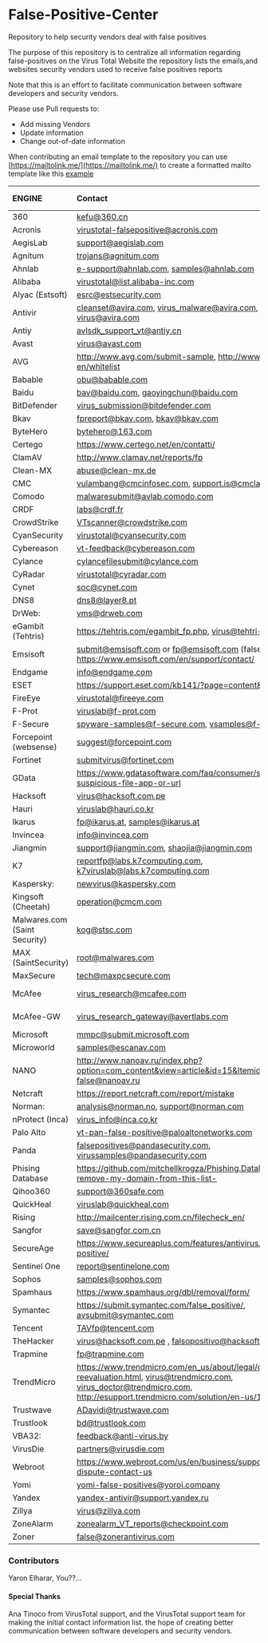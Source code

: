 # False-Positive-Center
Repository to help security vendors deal with false positives

The purpose of this repository is to centralize all information regarding false-positives on the Virus Total Website
the repository lists the emails,and websites security vendors used to receive false positives reports

Note that this is an effort to facilitate communication between software developers and security vendors. 

Please use Pull requests to: 

- Add missing Vendors
- Update information
- Change out-of-date information

When contributing an email template to the repository you can use [https://mailtolink.me/](https://mailtolink.me/) to create a formatted mailto template
like this [example](mailto:virus_research@avertlabs.com?subject=FALSE%3A%20file%20detected%20by%20McAfee.&body=Hi%2C%0D%0A%0D%0AMy%20Program%20Is%20Falsely%20Detected%20With%20XXXXXXXXX%20in%20Virus%20Total%2C%20Please%20double%20check.%0D%0AProduct%3A%20McAfee%20At%20Virus%20Total%0D%0AEngine%3A%20unknown%0D%0A%0D%0AVirus%20totaled%20linked%3A%0D%0AXXXXXXXXXX%0D%0A%0D%0ABest%20Regards%0D%0A%0D%0A%5Bfalse-positive%20center%20github%5D)



| ENGINE | Contact | Email Template |
|:--- | :--- | :--- |
| 360 | kefu@360.cn | |
| Acronis | virustotal-falsepositive@acronis.com | |
| AegisLab | support@aegislab.com | |
| Agnitum | trojans@agnitum.com | |
| Ahnlab | e-support@ahnlab.com, samples@ahnlab.com | |
| Alibaba | virustotal@list.alibaba-inc.com | |
| Alyac (Estsoft) | esrc@estsecurity.com | |
| Antivir | cleanset@avira.com, virus_malware@avira.com, virus@avira.com | |
| Antiy | avlsdk_support_vt@antiy.cn | |
| Avast | virus@avast.com | |
| AVG | http://www.avg.com/submit-sample, http://www.avg.com/us-en/whitelist | |
| Babable | obu@babable.com | |
| Baidu | bav@baidu.com, gaoyingchun@baidu.com | |
| BitDefender | virus_submission@bitdefender.com | |
| Bkav | fpreport@bkav.com, bkav@bkav.com | |
| ByteHero | bytehero@163.com | |
| Certego | https://www.certego.net/en/contatti/ | |
| ClamAV | http://www.clamav.net/reports/fp | |
| Clean-MX | abuse@clean-mx.de | |
| CMC | vulambang@cmcinfosec.com, support.is@cmclab.net | |
| Comodo | malwaresubmit@avlab.comodo.com | |
| CRDF | labs@crdf.fr | |
| CrowdStrike | VTscanner@crowdstrike.com | |
| CyanSecurity | virustotal@cyansecurity.com | |
| Cybereason | vt-feedback@cybereason.com | |
| Cylance | cylancefilesubmit@cylance.com | |
| CyRadar | virustotal@cyradar.com | |
| Cynet |	soc@cynet.com | |
| DNS8 | dns8@layer8.pt | |
| DrWeb: | vms@drweb.com | |
| eGambit (Tehtris) | https://tehtris.com/egambit_fp.php, virus@tehtri-security.com  |
| Emsisoft | submit@emsisoft.com or fp@emsisoft.com (false positives), https://www.emsisoft.com/en/support/contact/ | |
| Endgame | info@endgame.com | |
| ESET | https://support.eset.com/kb141/?page=content&id=SOLN141 | |
| FireEye | virustotal@fireeye.com | |
| F-Prot | viruslab@f-prot.com | |
| F-Secure | spyware-samples@f-secure.com, vsamples@f-secure.com | |
| Forcepoint (websense) | suggest@forcepoint.com | |
| Fortinet | submitvirus@fortinet.com | |
| GData | https://www.gdatasoftware.com/faq/consumer/submit-a-suspicious-file-app-or-url | |
| Hacksoft | virus@hacksoft.com.pe | |
| Hauri | viruslab@hauri.co.kr | |
| Ikarus | fp@ikarus.at, samples@ikarus.at | |
| Invincea | info@invincea.com | |
| Jiangmin | support@jiangmin.com, shaojia@jiangmin.com | |
| K7 | reportfp@labs.k7computing.com, k7viruslab@labs.k7computing.com | |
| Kaspersky: | newvirus@kaspersky.com | |
| Kingsoft (Cheetah) | operation@cmcm.com | |
| Malwares.com (Saint Security) | kog@stsc.com | |
| MAX (SaintSecurity) | root@malwares.com | |
| MaxSecure | tech@maxpcsecure.com | |
| McAfee | virus_research@mcafee.com | [Send Report](vendors/McAfee.md) |
| McAfee-GW | virus_research_gateway@avertlabs.com | [Send Report](vendors/McAfee.md) |
| Microsoft | mmpc@submit.microsoft.com | |
| Microworld | samples@escanav.com | |
| NANO | http://www.nanoav.ru/index.php?option=com_content&view=article&id=15&Itemid=83&lang=en, false@nanoav.ru |  |
| Netcraft | https://report.netcraft.com/report/mistake | |
| Norman: | analysis@norman.no, support@norman.com | |
| nProtect (Inca) | virus_info@inca.co.kr | |
| Palo Alto | vt-pan-false-positive@paloaltonetworks.com | |
| Panda | falsepositives@pandasecurity.com, virussamples@pandasecurity.com | |
| Phising Database | https://github.com/mitchellkrogza/Phishing.Database#please-remove-my-domain-from-this-list- | |
| Qihoo360 | support@360safe.com | |
| QuickHeal | viruslab@quickheal.com | |
| Rising | http://mailcenter.rising.com.cn/filecheck_en/ | |
| Sangfor | save@sangfor.com.cn | |
| SecureAge | https://www.secureaplus.com/features/antivirus/report-false-positive/ | |
| Sentinel One | report@sentinelone.com | |
| Sophos | samples@sophos.com | |
| Spamhaus | https://www.spamhaus.org/dbl/removal/form/ | |
| Symantec | https://submit.symantec.com/false_positive/, avsubmit@symantec.com | |
| Tencent | TAVfp@tencent.com | |
| TheHacker | virus@hacksoft.com.pe , falsopositivo@hacksoft.com.pe | |
| Trapmine | fp@trapmine.com | |
| TrendMicro | https://www.trendmicro.com/en_us/about/legal/detection-reevaluation.html, virus@trendmicro.com, virus_doctor@trendmicro.com,  http://esupport.trendmicro.com/solution/en-us/1037634.aspx | |
| Trustwave | ADavidi@trustwave.com | |
| Trustlook | bd@trustlook.com | |
| VBA32: | feedback@anti-virus.by | |
| VirusDie | partners@virusdie.com | |
| Webroot | https://www.webroot.com/us/en/business/support/vendor-dispute-contact-us | |
| Yomi | yomi-false-positives@yoroi.company | |
| Yandex | yandex-antivir@support.yandex.ru | |
| Zillya | virus@zillya.com | |
| ZoneAlarm | zonealarm_VT_reports@checkpoint.com | |
| Zoner | false@zonerantivirus.com | |


### Contributors
Yaron Elharar, You??...

#### Special Thanks
Ana Tinoco from VirusTotal support, and the VirusTotal support team for making the initial contact information list. 
the hope of creating better communication between software developers and security vendors.
